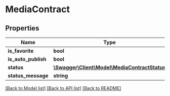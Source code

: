 # MediaContract

## Properties
Name | Type | Description | Notes
------------ | ------------- | ------------- | -------------
**is_favorite** | **bool** |  | [optional] 
**is_auto_publish** | **bool** |  | [optional] 
**status** | [**\Swagger\Client\Model\MediaContractStatus**](MediaContractStatus.md) |  | [optional] 
**status_message** | **string** |  | [optional] 

[[Back to Model list]](../README.md#documentation-for-models) [[Back to API list]](../README.md#documentation-for-api-endpoints) [[Back to README]](../README.md)


